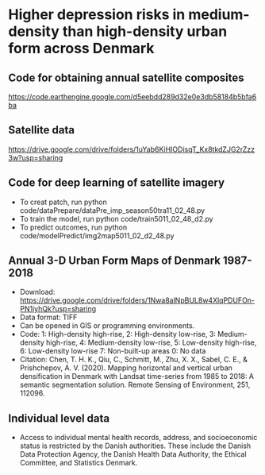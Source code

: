 # Higher depression risks in medium-density than high-density urban form across Denmark


## Code for obtaining annual satellite composites
https://code.earthengine.google.com/d5eebdd289d32e0e3db58184b5bfa6ba

## Satellite data
https://drive.google.com/drive/folders/1uYab6KiHIODisqT_Kx8tkdZJG2rZzz3w?usp=sharing

## Code for deep learning of satellite imagery
- To creat patch, run python code/dataPrepare/dataPre_imp_season50tra11_02_48.py
- To train the model, run python code/train5011_02_48_d2.py
- To predict outcomes, run python code/modelPredict/img2map5011_02_d2_48.py

## Annual 3-D Urban Form Maps of Denmark 1987-2018
- Download: https://drive.google.com/drive/folders/1Nwa8alNpBUL8w4XlqPDUFOn-PN1iyhQk?usp=sharing
- Data format: TIFF
- Can be opened in GIS or programming environments.
- Code: 
1: High-density high-rise, 
2: High-density low-rise,
3: Medium-density high-rise,
4: Medium-density low-rise,
5: Low-density high-rise,
6: Low-density low-rise
7: Non-built-up areas
0: No data
- Citation:
Chen, T. H. K., Qiu, C., Schmitt, M., Zhu, X. X., Sabel, C. E., & Prishchepov, A. V. (2020). Mapping horizontal and vertical urban densification in Denmark with Landsat time-series from 1985 to 2018: A semantic segmentation solution. Remote Sensing of Environment, 251, 112096.

## Individual level data
- Access to individual mental health records, address, and socioeconomic status is restricted by the Danish authorities. These include the Danish Data Protection Agency, the Danish Health Data Authority, the Ethical Committee, and Statistics Denmark.
